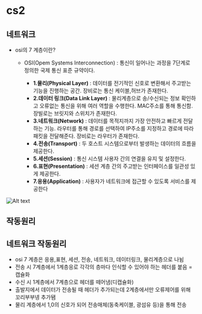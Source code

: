 # cs2
네트워크
---------
 - osi의 7 계층이란?
    + OSI(Opem Systems Interconnection) : 통신이 일어나는 과정을 7단계로 정의한 국제 통신 표준 규약이다.    
    
         - __1.물리(Physical Layer)__ : 데이터를 전기적인 신호로 변환해서 주고받는 기능을 진행하는 공간. 장비로는 통신 케이블,허브가 존재한다.
         - __2.데이터 링크(Data Link Layer)__ : 물리계층으로 송/수신되는 정보 확인하고 오류없는 통신을 위해 여러 역할을 수행한다. MAC주소를 통해 통신함. 장빌로는 브릿지와 스위치가 존재한다. 
         - __3.네트워크(Network)__ : 데이터를 목적지까지 가장 안전하고 빠르게 전달하는 기능. 라우터를 통해 경로를 선택하여 IP주소를 지정하고 경로에 따라 패킷을 전달해준다. 장비로는 라우터가 존재한다.
         - __4.전송(Transport)__ : 두 호스트 시스템으로부터 발생하는 데이터의 흐름을 제공한다.
         - __5.세션(Session)__ : 통신 시스템 사용자 간의 연결을 유지 및 설정한다.
         - __6.표현(Presentation)__ : 세션 계층 간의 주고받는 인터페이스를 일관성 있게 제공한다. 
         - __7.응용(Application)__ : 사용자가 네트워크에 접근할 수 있도록 서비스를 제공한다    
         
  ![Alt text](/path/to/img.jpg)    
      
## 작동원리
네트워크 작동원리
------------ 
- osi 7 계층은 응용,표현, 세션, 전송, 네트워크, 데이터링크, 물리계층으로 나뉨
- 전송 시 7계층에서 1계층응로 각각의 층마다 인식할 수 있어야 하는 헤더를 붙음 = 캡슐화
- 수신 시 1계층에서 7계층으로 헤더를 떼어냄(디캡슐화)
- 출발지에서 데이터가 전송될 때 헤더가 추가되는데 2계층에서만 오류제어를 위해 꼬리부부넹 추가됌
- 물리 계층에서 1,0의 신호가 되어 전송매체(동축케이블, 광섬유 등)을 통해 전송 
  
  

